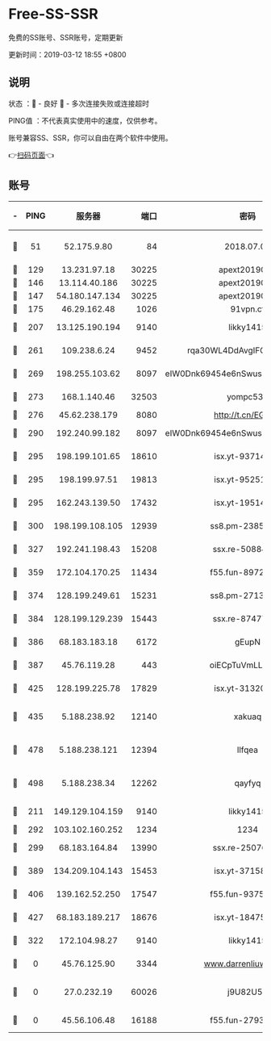 # Free-SS-SSR

免费的SS账号、SSR账号，定期更新

更新时间：2019-03-12 18:55 +0800

## 说明

状态     ：🙂 - 良好 🙁 - 多次连接失败或连接超时

PING值   ：不代表真实使用中的速度，仅供参考。

账号兼容SS、SSR，你可以自由在两个软件中使用。

👉[扫码页面](https://liesauer.github.io/Free-SS-SSR/)👈

## 账号

|-|PING|服务器|端口|密码|加密方式|区域|
|:----:|:----:|:-----:|-----:|:----:|:----:|:----:|
|🙂|51|52.175.9.80|84|2018.07.07|chacha20-ietf-poly1305|HK|
|🙂|129|13.231.97.18|30225|apext2019006|chacha20|JP|
|🙂|146|13.114.40.186|30225|apext2019006|chacha20|JP|
|🙂|147|54.180.147.134|30225|apext2019006|chacha20|KR|
|🙂|175|46.29.162.48|1026|91vpn.cf|rc4-md5|RU|
|🙂|207|13.125.190.194|9140|likky1415|aes-256-cfb|KR|
|🙂|261|109.238.6.24|9452|rqa30WL4DdAvgIFG6Fs3znzTa|aes-256-cfb|FR|
|🙂|269|198.255.103.62|8097|eIW0Dnk69454e6nSwuspv9DmS201tQ0D|aes-256-cfb|US|
|🙂|273|168.1.140.46|32503|yompc535|aes-256-cfb|AU|
|🙂|276|45.62.238.179|8080|http://t.cn/EGJIyrl|rc4-md5|CA|
|🙂|290|192.240.99.182|8097|eIW0Dnk69454e6nSwuspv9DmS201tQ0D|aes-256-cfb|US|
|🙂|295|198.199.101.65|18610|isx.yt-93714382|aes-256-cfb|US|
|🙂|295|198.199.97.51|19813|isx.yt-95251776|aes-256-cfb|US|
|🙂|295|162.243.139.50|17432|isx.yt-19514312|aes-256-cfb|US|
|🙂|300|198.199.108.105|12939|ss8.pm-23852707|aes-256-cfb|US|
|🙂|327|192.241.198.43|15208|ssx.re-50884758|aes-256-cfb|US|
|🙂|359|172.104.170.25|11434|f55.fun-89729095|aes-256-cfb|SG|
|🙂|374|128.199.249.61|15231|ss8.pm-27130247|aes-256-cfb|SG|
|🙂|384|128.199.129.239|15443|ssx.re-87477398|aes-256-cfb|SG|
|🙂|386|68.183.183.18|6172|gEupN|aes-256-cfb|SG|
|🙂|387|45.76.119.28|443|oiECpTuVmLLxk4Ts|aes-256-cfb|AU|
|🙂|425|128.199.225.78|17829|isx.yt-31320620|aes-256-cfb|SG|
|🙂|435|5.188.238.92|12140|xakuaq|chacha20-ietf-poly1305|BR|
|🙂|478|5.188.238.121|12394|llfqea|chacha20-ietf-poly1305|BR|
|🙂|498|5.188.238.34|12262|qayfyq|chacha20-ietf-poly1305|BR|
|🙂|211|149.129.104.159|9140|likky1415|aes-256-cfb|HK|
|🙂|292|103.102.160.252|1234|1234|rc4-md5|JP|
|🙂|299|68.183.164.84|13990|ssx.re-25076562|aes-256-cfb|US|
|🙂|389|134.209.104.143|15453|isx.yt-37158015|aes-256-cfb|SG|
|🙂|406|139.162.52.250|17547|f55.fun-93753526|aes-256-cfb|SG|
|🙂|427|68.183.189.217|18676|isx.yt-18475521|aes-256-cfb|SG|
|🙁|322|172.104.98.27|9140|likky1415|aes-256-cfb|JP|
|🙁|0|45.76.125.90|3344|www.darrenliuwei.com|aes-256-cfb|AU|
|🙁|0|27.0.232.19|60026|j9U82U53|xchacha20-ietf-poly1305|HK|
|🙁|0|45.56.106.48|16188|f55.fun-27930556|aes-256-cfb|US|
